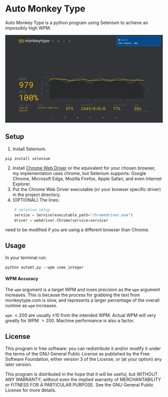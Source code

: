 # Auto Monkey Type

Auto Monkey Type is a python program using Selenium to achieve an impossibly high WPM.

![type monkey high wpm image](docs/monkeytype.png)

## Setup

1. Install Selenium.
```shell
pip install selenium
```
2. Install [Chrome Web Driver](https://googlechromelabs.github.io/chrome-for-testing/#stable) or the equivalent for your chosen browser, my implementation uses chrome, but Selenium supports: Google Chrome, Microsoft Edge, Mozilla Firefox, Apple Safari, and even Internet Explorer.
3. Put the Chrome Web Driver executable (or your browser specific driver) in the project directory.
4. (OPTIONAL) The lines:
``` python
    # selenium setup
    service = Service(executable_path="chromedriver.exe")
    driver = webdriver.Chrome(service=service)
```
need to be modified if you are using a different browser than Chrome.

## Usage

In your terminal run:
```shell
python automt.py --wpm some_integer
```

#### WPM Accuracy

The ```wpm``` argument is a target WPM and loses precision as the ```wpm``` argument increases. This is because the process for grabbing the text from monkeytype.com is slow, and represents a larger percentage of the overall runtime as ```wpm``` increases. 

```wpm``` $\lt 200$ are usually $\pm 10$ from the intended WPM. Actual WPM will very greatly for WPM $\gt 200$. Machine performance is also a factor.

## License

This program is free software: you can redistribute it and/or modify it under the terms of the GNU General Public License as published by the Free Software Foundation, either version 3 of the License, or (at your option) any later version.

This program is distributed in the hope that it will be useful, but WITHOUT ANY WARRANTY; without even the implied warranty of MERCHANTABILITY or FITNESS FOR A PARTICULAR PURPOSE. See the GNU General Public License for more details.
